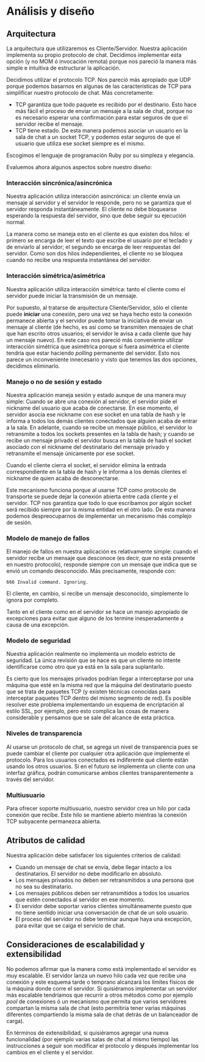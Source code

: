 # Análisis y diseño

## Arquitectura

La arquitectura que utilizaremos es Cliente/Servidor. Nuestra aplicación implementa su propio protocolo de chat. Decidimos implementar esta opción (y no MOM ó invocación remota) porque nos pareció la manera más simple e intuitiva de estructurar la aplicación.

Decidimos utilizar el protocolo TCP. Nos pareció más apropiado que UDP porque podemos basarnos en algunas de las características de TCP para simplificar nuestro protocolo de chat. Más concretamente:

* TCP garantiza que todo paquete es recibido por el destinario. Esto hace más fácil el proceso de enviar un mensaje a la sala de chat, porque no es necesario esperar una confirmación para estar seguros de que el servidor recibe el mensaje.
* TCP tiene estado. De esta manera podemos asociar un usuario en la sala de chat a un socket TCP, y podemos estar seguros de que el usuario que utiliza ese socket siempre es el mismo.

Escogimos el lenguaje de programación Ruby por su simpleza y elegancia.

Evaluemos ahora algunos aspectos sobre nuestro diseño:

### Interacción sincrónica/asincrónica

Nuestra aplicación utiliza interacción asincrónica: un cliente envía un mensaje al servidor y el servidor le responde, pero no se garantiza que el servidor responda instantáneamente. El cliente no debe bloquearse esperando la respuesta del servidor, sino que debe seguir su ejecución normal.

La manera como se maneja esto en el cliente es que existen dos hilos: el primero se encarga de leer el texto que escribe el usuario por el teclado y de enviarlo al servidor; el segundo se encarga de leer respuestas del servidor. Como son dos hilos independientes, el cliente no se bloquea cuando no recibe una respuesta instantánea del servidor.

### Interacción simétrica/asimétrica

Nuestra aplicación utiliza interacción simétrica: tanto el cliente como el servidor puede iniciar la transmisión de un mensaje.

Por supuesto, al tratarse de arquitectura Cliente/Servidor, sólo el cliente puede __iniciar__ una conexión, pero una vez se haya hecho esto la conexión permanece abierta y el servidor puede tomar la iniciativa de enviar un mensaje al cliente (de hecho, es así como se transmiten mensajes de chat que han escrito otros usuarios; el servidor le avisa a cada cliente que hay un mensaje nuevo). En este caso nos pareció más conveniente utilizar interacción simétrica que asimétrica porque si fuera asimétrica el cliente tendría que estar haciendo _polling_ permanente del servidor. Esto nos parece un inconveniente innecesario y visto que tenemos las dos opciones, decidimos eliminarlo.

### Manejo o no de sesión y estado

Nuestra aplicación maneja sesión y estado aunque de una manera muy simple: Cuando se abre una conexión al servidor, el servidor pide el nickname del usuario que acaba de conectarse. En ese momento, el servidor asocia ese nickname con ese socket en una tabla de hash y le informa a todos los demás clientes conectados que alguien acaba de entrar a la sala. En adelante, cuando se recibe un mensaje público, el servidor lo retransmite a todos los sockets presentes en la tabla de hash; y cuando se recibe un mensaje privado el servidor busca en la tabla de hash el socket asociado con el nickname del destinatario del mensaje privado y retransmite el mensaje únicamente por ese socket.

Cuando el cliente cierra el socket, el servidor elimina la entrada correspondiente en la tabla de hash y le informa a los demás clientes el nickname de quien acaba de desconectarse.

Este mecanismo funciona porque al usarse TCP como protocolo de transporte se puede dejar la conexión abierta entre cada cliente y el servidor. TCP nos garantiza que todo lo que escribamos por algún socket será recibido siempre por la misma entidad en el otro lado. De esta manera podemos despreocuparnos de implementar un mecanismo más complejo de sesión. 

### Modelo de manejo de fallos

El manejo de fallos en nuestra aplicación es relativamente simple: cuando el servidor recibe un mensaje que desconoce (es decir, que no está presente en nuestro protocolo), responde siempre con un mensaje que indica que se envió un comando desconocido. Más precisamente, responde con:

    666 Invalid command. Ignoring.

El cliente, en cambio, si recibe un mensaje desconocido, simplemente lo ignora por completo.


Tanto en el cliente como en el servidor se hace un manejo apropiado de excepciones para evitar que alguno de los termine inesperadamente a causa de una excepción.

### Modelo de seguridad

Nuestra aplicación realmente no implementa un modelo estricto de seguridad. La única revisión que se hace es que un cliente no intente identificarse como otro que ya está en la sala para suplantarlo.

Es cierto que los mensajes privados podrían llegar a interceptarse por una máquina que esté en la misma red que la máquina del destinatario puesto que se trata de paquetes TCP (y existen técnicas conocidas para interceptar paquetes TCP dentro del mismo segmento de red). Es posible resolver este problema implementando un esquema de encriptación al estilo SSL, por ejemplo, pero esto complica las cosas de manera considerable y pensamos que se sale del alcance de esta práctica.

### Niveles de transparencia

Al usarse un protocolo de chat, se agrega un nivel de transparencia pues se puede cambiar el cliente por cualquier otra aplicación que implemente el protocolo. Para los usuarios conectados es indiferente qué cliente están usando los otros usuarios. Si en el futuro se implementa un cliente con una interfaz gráfica, podrán comunicarse ambos clientes transparentemente a través del servidor.

### Multiusuario

Para ofrecer soporte multiusuario, nuestro servidor crea un hilo por cada conexión que recibe. Este hilo se mantiene abierto mientras la conexión TCP subyacente permanezca abierta.

## Atributos de calidad

Nuestra aplicación debe satisfacer los siguientes criterios de calidad:

* Cuando un mensaje de chat se envía, debe llegar intacto a los destinatarios. El servidor no debe modificarlo en absoluto.
* Los mensajes privados no deben ser retransmitidos a una persona que no sea su destinatario.
* Los mensajes públicos deben ser retransmitidos a todos los usuarios que estén conectados al servidor en ese momento.
* El servidor debe soportar varios clientes simultáneamente puesto que no tiene sentido iniciar una conversación de chat de un solo usuario.
* El proceso del servidor no debe terminar aunque haya una excepción, para evitar que se caiga el servicio de chat.

## Consideraciones de escalabilidad y extensibilidad

No podemos afirmar que la manera como está implementado el servidor es muy escalable. El servidor lanza un nuevo hilo cada vez que recibe una conexión y este esquema tarde o temprano alcanzará los límites físicos de la máquina donde corre el servidor. Si quisiéramos implementar un servidor más escalable tendríamos que recurrir a otros métodos como por ejemplo _pool_ de conexiones ó un mecanismo que permita que varios servidores compartan la misma sala de chat (esto permitiría tener varias máquinas diferentes compartiendo la misma sala de chat detrás de un balanceador de carga).

En términos de extensibilidad, si quisiéramos agregar una nueva funcionalidad (por ejemplo varias salas de chat al mismo tiempo) las instrucciones a seguir son modificar el protocolo y después implementar los cambios en el cliente y el servidor.
